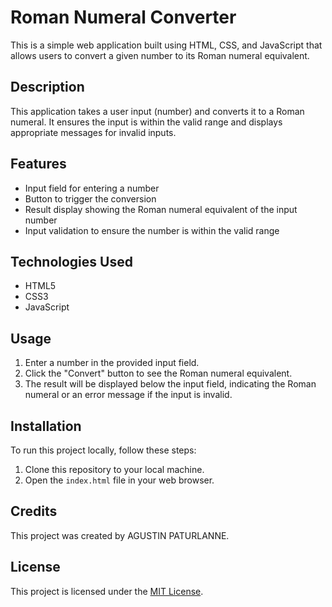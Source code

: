 # Roman Numeral Converter

This is a simple web application built using HTML, CSS, and JavaScript that allows users to convert a given number to its Roman numeral equivalent.

## Description

This application takes a user input (number) and converts it to a Roman numeral. It ensures the input is within the valid range and displays appropriate messages for invalid inputs.

## Features

- Input field for entering a number
- Button to trigger the conversion
- Result display showing the Roman numeral equivalent of the input number
- Input validation to ensure the number is within the valid range

## Technologies Used

- HTML5
- CSS3
- JavaScript

## Usage

1. Enter a number in the provided input field.
2. Click the "Convert" button to see the Roman numeral equivalent.
3. The result will be displayed below the input field, indicating the Roman numeral or an error message if the input is invalid.

## Installation

To run this project locally, follow these steps:

1. Clone this repository to your local machine.
2. Open the `index.html` file in your web browser.

## Credits

This project was created by AGUSTIN PATURLANNE.

## License

This project is licensed under the [MIT License](LICENSE).
